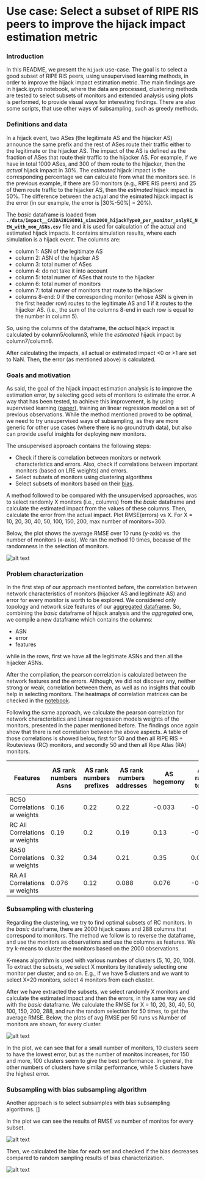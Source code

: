 # Use case: Select a subset of RIPE RIS peers to improve the hijack impact estimation metric

### Introduction

In this README, we present the `hijack` use-case. The goal is to select a good subset of RIPE RIS peers, using unsupervised learning methods, in order to improve the hijack impact estimation metric. The main findings are in hijack.ipynb notebook, where the data are processed, clustering methods are tested to select subsets of monitors and extended analysis using plots is performed, to provide visual ways for interesting findings.
There are also some scripts, that use other ways of subsampling, such as greedy methods.

### Definitions and data

In a hijack event, two ASes (the legitimate AS and the hijacker AS) announce the same prefix and the rest of ASes route their traffic either to the legitimate or the hijacker AS. The impact of the AS is defined as the fraction of ASes that route their traffic to the hijacker AS. For example, if we have in total 1000 ASes, and 300 of them route to the hijacker, then the _actual_ hijack impact in 30%. The _estimated_ hijack impact is the corresponding percentage we can calculate from what the monitors see. In the previous example, if there are 50 monitors (e.g., RIPE RIS peers) and 25 of them route traffic to the hijacker AS, then the _estimated_ hijack impact is 50%. The difference between the actual and the esimated hijack impact is the error (in our example, the error is |30%-50%| = 20%).

The *basic* dataframe is loaded from **`./data/impact__CAIDA20190801_sims2000_hijackType0_per_monitor_onlyRC_NEW_with_mon_ASNs.csv`** file and it is used for calculation of the actual and estimated hijack impacts. It contains simulation results, where each simulation is a hijack event. The columns are:

- column 1:  ASN of the legitimate AS
- column 2:  ASN of the hijacker AS
- column 3:  total numer of ASes
- column 4:  do not take it into account
- column 5:  total numer of ASes that route to the hijacker
- column 6:  total numer of monitors
- column 7:  total numer of monitors that route to the hijacker
- columns 8-end: 0 if the corresponding monitor (whose ASN is given in the first header row) routes to the legitimate AS and 1 if it routes to the hijacker AS. (i.e., the sum of the columns 8-end in each row is equal to the number in column 5).

So, using the columns of the dataframe, the _actual_ hijack impact is calculated by column5/column3, while the _estimated_ hijack impact by column7/column6.

After calculating the impacts, all actual or estimated impact <0 or >1 are set to NaN. Then, the error (as mentioned above) is calculated.

### Goals and motivation

As said, the goal of the hijack impact estimation analysis is to improve the estimation error, by selecting good sets of monitors to estimate the error. A way that has been tested, to achieve this improvement, is by using supervised learning ([paper](https://arxiv.org/abs/2105.02346)), training an linear regression model on a set of previous observations. While the method mentioned proved to be optimal, we need to try unsupervised ways of subsampling, as they are more generic for other use cases (where there is no groundtruth data), but also can provide useful insights for deploying new monitors.  

The unsupervised approach contains the following steps:

* Check if there is correlation between monitors or network characteristics and errors. Also, check if correlations between important monitors (based on LRE weights) and errors. 
* Select subsets of monitors using clustering algorithms
* Select subsets of monitors based on their [bias](https://github.com/sermpezis/ai4netmon/tree/main/use_cases/bias_in_monitoring_infrastructure).

A method followed to be compared with the unsupervised approaches, was to select randomly X monitors (i.e., columns) from the *basic* dataframe and calculate the estimated impact from the values of these columns. Then, calculate the error from the actual impact. Plot RMSE(errors) vs X. For X = 10, 20, 30, 40, 50, 100, 150, 200, max number of monitors=300.

Below, the plot shows the average RMSE over 10 runs (y-axis) vs. the number of monitors (x-axis). We ran the method 10 times, because of the randomness in the selection of monitors.

![alt text](https://raw.githubusercontent.com/sermpezis/ai4netmon/main/use_cases/ripe_ris_subsampling/hijack_use_case/images/rmse_random.PNG)

### Problem characterization

In the first step of our approach mentionted before, the correlation between network characteristics of monitors (hijacker AS and legitimate AS) and error for every monitor is worth to be explored. 
We considered only topology and network size features of our [aggregated dataframe](https://raw.githubusercontent.com/sermpezis/ai4netmon/main/data/aggregate_data/asn_aggregate_data.csv).
So, combining the *basic* dataframe of hijack analysis and the *aggregated* one, we compile a new dataframe which contains the columns:

* ASN
* error
* features

while in the rows, first we have all the legitimate ASNs and then all the hijacker ASNs.

After the compilation, the pearson correlation is calculated between the network features and the errors. Although, we did not discover any, neither strong or weak, correlation between them, as well as no insights that coulb help in selecting monitors. The heatmaps of correlation matrices can be checked in the [notebook](https://github.com/sermpezis/ai4netmon/blob/main/use_cases/ripe_ris_subsampling/hijack_use_case/hijack.ipynb). 

Following the same approach, we calculate the pearson correlation for network characteristics and Linear regression models weights of the monitors, presented in the paper mentioned before. The findings once again show that there is not correlation between the above aspects. A table of those correlations is showed below, first for 50 and then all RIPE RIS + Routeviews (RC) monitors, and secondly 50 and then all Ripe Atlas (RA) monitors.


Features | AS rank numbers Asns| AS rank numbers prefixes | AS rank numbers addresses | AS hegemony | AS rank total | AS rank peers | AS rank costumers | AS rank provider | peeringDB ix count | peeringDB fac count | peeringDB info prefixes4 | peeringDB info prefixes6 | nb atlas probes v4 | nb atlas probes v6
--- | --- | --- | --- |--- |--- |--- |--- |--- |--- |--- |--- |--- |--- |--- 
RC50 Correlations w weights | 0.16 | 0.22 | 0.22 | -0.033 | -0.25 | 0.42 | -0.0096 | 0.095 | -0.44 | -0.35 | 0.093 | 0.048 | 0.15 | 0.29 
RC All Correlations w weights | 0.19 | 0.2 | 0.19 | 0.13 | -0.075 | -0.17 | 0.23 | 0.0055 | -0.04 | 0.061 | 0.11 | 0.07 | 0.16 | 0.12 
RA50 Correlations w weights | 0.32 | 0.34 | 0.21 | 0.35 | 0.041 | -0.065 | 0.33 | 0.078 | 0.16 | 0.59 | 0.23 | 0.2 | 0.46 | 0.33 
RA All Correlations w weights | 0.076 | 0.12 | 0.088 | 0.076 | -0.013 | -0.088 | 0.12 | 0.035 | 0.041 | 0.046 | 0.1 | 0.078 | 0.055 | 0.13 

### Subsampling with clustering

Regarding the clustering, we try to find optimal subsets of RC monitors. In the *basic* dataframe, there are 2000 hijack cases and 288 columns that correspond to monitors. The method we follow is to reverse the dataframe, and use the monitors as observations and use the columns as features. We try k-means to cluster the monitors based on the 2000 observations.

K-means algorithm is used with various numbes of clusters (5, 10, 20, 100). To extract the subsets, we select X monitors by iteratively selecting one monitor per cluster, and so on. E.g., if we have 5 clusters and we want to select X=20 monitors, select 4 monitors from each cluster.

After we have extracted the subsets, we select randomly X monitors and calculate the estimated impact and then the errors, in the same way we did with the *basic* dataframe. We calculate the RMSE for X = 10, 20, 30, 40, 50, 100, 150, 200, 288, and run the random selection for 50 times, to get the average RMSE.  Below, the plots of avg RMSE per 50 runs vs Number of monitors are shown, for every cluster.

![alt text](https://raw.githubusercontent.com/sermpezis/ai4netmon/main/use_cases/ripe_ris_subsampling/hijack_use_case/images/rmse_clusters.PNG)

In the plot, we can see that for a small number of monitors, 10 clusters seem to have the lowest error, but as the number of monitos increases, for 150 and more, 100 clusters seem to give the best performance. In general, the other numbers of clusters have similar performance, while 5 clusters have the highest error.

### Subsampling with bias subsampling algorithm

Another approach is to select subsamples with bias subsampling algorithms. 
[]

In the plot we can see the results of RMSE vs number of monitos for every subset.

![alt text](https://raw.githubusercontent.com/sermpezis/ai4netmon/main/use_cases/ripe_ris_subsampling/hijack_use_case/images/rmse_sorted.PNG)

 Then, we calculated the bias for each set and checked if the bias decreases compared to random sampling results of bias characterization.
 
 ![alt text](https://raw.githubusercontent.com/sermpezis/ai4netmon/main/use_cases/ripe_ris_subsampling/hijack_use_case/images/avg_bias.png)

 




